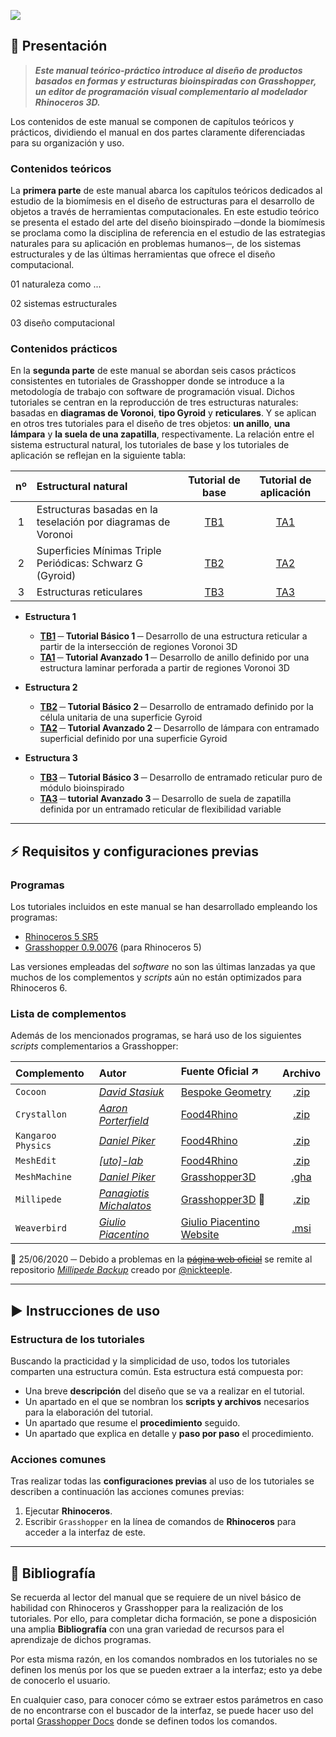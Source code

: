 ![](https://github.com/4lmapa/tfg-amp_manual-repo/blob/master/portada.jpg)

## 🌱 Presentación
 
>**_Este manual teórico-práctico introduce al diseño de productos basados en formas y estructuras bioinspiradas con Grasshopper, un editor de programación visual complementario al modelador Rhinoceros 3D._**

Los contenidos de este manual se componen de capítulos teóricos y prácticos, dividiendo el manual en dos partes claramente diferenciadas para su organización y uso.

### Contenidos teóricos

La **primera parte** de este manual abarca los capítulos teóricos dedicados al estudio de la biomímesis en el diseño de estructuras para el desarrollo de objetos a través de herramientas computacionales. En este estudio teórico se presenta el estado del arte del diseño bioinspirado ─donde la biomímesis se proclama como la disciplina de referencia en el estudio de las estrategias naturales para su aplicación en problemas humanos─, de los sistemas estructurales y de las últimas herramientas que ofrece el diseño computacional.

01 naturaleza como ...

02 sistemas estructurales

03 diseño computacional

### Contenidos prácticos

En la **segunda parte** de este manual se abordan seis casos prácticos consistentes en tutoriales de Grasshopper donde se introduce a la metodología de trabajo con software de programación visual. Dichos tutoriales se centran en la reproducción de tres estructuras naturales: basadas en **diagramas de Voronoi**, **tipo Gyroid** y **reticulares**. Y se aplican en otros tres tutoriales para el diseño de tres objetos: **un anillo**, **una lámpara** y **la suela de una zapatilla**, respectivamente. 
La relación entre el sistema estructural natural, los tutoriales de base y los tutoriales de aplicación se reflejan en la siguiente tabla:

nº | Estructural natural                                           | Tutorial de base | Tutorial de aplicación
:-:| :------------------------------------------------------------ | :--------------: | :--------------------:
1  | Estructuras basadas en la teselación por diagramas de Voronoi | [TB1][25]        | [TA1][26]
2  | Superficies Mínimas Triple Periódicas: Schwarz G (Gyroid)     | [TB2][27]        | [TA2][28]
3  | Estructuras reticulares                                       | [TB3][29]        | [TA3][30]

* **Estructura 1**
  * **[TB1][25] ─ Tutorial Básico 1 ─** Desarrollo de una estructura reticular a partir de la intersección de regiones Voronoi 3D
  * **[TA1][26] ─ Tutorial Avanzado 1 ─** Desarrollo de anillo definido por una estructura laminar perforada a partir de regiones Voronoi 3D

* **Estructura 2**
  * **[TB2][27] ─ Tutorial Básico 2 ─** Desarrollo de entramado definido por la célula unitaria de una superficie Gyroid
  * **[TA2][28] ─ Tutorial Avanzado 2 ─** Desarrollo de lámpara con entramado superficial definido por una superficie Gyroid

* **Estructura 3**
  * **[TB3][29] ─ Tutorial Básico 3 ─** Desarrollo de entramado reticular puro de módulo bioinspirado
  * **[TA3][30] ─ tutorial Avanzado 3 ─** Desarrollo de suela de zapatilla definida por un entramado reticular de flexibilidad variable
  
---

## ⚡ Requisitos y configuraciones previas

### Programas
Los tutoriales incluidos en este manual se han desarrollado empleando los programas:
* [Rhinoceros 5 SR5](https://www.rhino3d.com/download/rhino/5/latest)
* [Grasshopper 0.9.0076](https://www.grasshopper3d.com/page/download-1) (para Rhinoceros 5)

Las versiones empleadas del *software* no son las últimas lanzadas ya que muchos de los complementos y *scripts* aún no están optimizados para Rhinoceros 6.

### Lista de complementos
Además de los mencionados programas, se hará uso de los siguientes *scripts* complementarios a Grasshopper:

Complemento       | Autor                        | Fuente Oficial 🡭              | Archivo
:---------------- | :--------------------------- | :----------------------------- | :--------:
`Cocoon`          | *[David Stasiuk][18]*        | [Bespoke Geometry][1]          | [.zip][11]
`Crystallon`      | *[Aaron Porterfield][19]*    | [Food4Rhino][2]                | [.zip][12]
`Kangaroo Physics`| *[Daniel Piker][20]*         | [Food4Rhino][3]                | [.zip][13]
`MeshEdit`        | *[[uto]-lab][21]*            | [Food4Rhino][4]                | [.zip][14]
`MeshMachine`     | *[Daniel Piker][22]*         | [Grasshopper3D][5]             | [.gha][15]
`Millipede`       | *[Panagiotis Michalatos][23]*| [Grasshopper3D][6] 🚩          | [.zip][16]
`Weaverbird`      | *[Giulio Piacentino][24]*    | [Giulio Piacentino Website][7] | [.msi][17]

:triangular_flag_on_post: 25/06/2020 ─ Debido a problemas en la [~~página web oficial~~][8] se remite al repositorio *[Millipede Backup][9]* creado por [@nickteeple][10].

---

## ▶ Instrucciones de uso

### Estructura de los tutoriales
Buscando la practicidad y la simplicidad de uso, todos los tutoriales comparten una estructura común.
Esta estructura está compuesta por:
- Una breve **descripción** del diseño que se va a realizar en el tutorial.
- Un apartado en el que se nombran los **scripts y archivos** necesarios para la elaboración del tutorial.
- Un apartado que resume el **procedimiento** seguido.
- Un apartado que explica en detalle y **paso por paso** el procedimiento.

### Acciones comunes
Tras realizar todas las **configuraciones previas** al uso de los tutoriales se describen a continuación las acciones comunes previas:
1. Ejecutar **Rhinoceros**.
2. Escribir `Grasshopper` en la línea de comandos de **Rhinoceros** para acceder a la interfaz de este.

---

## 📂 Bibliografía

Se recuerda al lector del manual que se requiere de un nivel básico de habilidad con Rhinoceros y Grasshopper para la realización de los tutoriales. Por ello, para completar dicha formación, se pone a disposición una amplia **Bibliografía** con una gran variedad de recursos para el aprendizaje de dichos programas.

Por esta misma razón, en los comandos nombrados en los tutoriales no se definen los menús por los que se pueden extraer a la interfaz; esto ya debe de conocerlo el usuario.

En cualquier caso, para conocer cómo se extraer estos parámetros en caso de no encontrarse con el buscador de la interfaz, se puede hacer uso del portal [Grasshopper Docs](http://grasshopperdocs.com/) donde se definen todos los comandos.

[1]:http://www.bespokegeometry.com/2015/07/22/cocoon/
[2]:https://www.food4rhino.com/app/crystallon
[3]:https://www.food4rhino.com/app/kangaroo-physics
[4]:https://www.food4rhino.com/app/meshedit
[5]:https://www.grasshopper3d.com/profiles/blogs/meshmachine-update
[6]:https://www.grasshopper3d.com/group/millipede
[7]:http://www.giuliopiacentino.com/weaverbird/

[8]:http://www.sawapan.eu/sections/section88_Millipede/downloadF.html
[9]:https://github.com/nickteeple/millipede-backup
[10]:https://github.com/nickteeple

[11]:https://github.com/4lmapa/tfg-amp_manual-repo/blob/master/Complementos/Cocoon.zip
[12]:https://github.com/4lmapa/tfg-amp_manual-repo/blob/master/Complementos/Crystallon.zip
[13]:https://github.com/4lmapa/tfg-amp_manual-repo/blob/master/Complementos/Kangaroo.zip
[14]:https://github.com/4lmapa/tfg-amp_manual-repo/blob/master/Complementos/MeshEdit.zip
[15]:https://github.com/4lmapa/tfg-amp_manual-repo/blob/master/Complementos/MeshMachine.gha
[16]:https://github.com/4lmapa/tfg-amp_manual-repo/blob/master/Complementos/Millipede.zip
[17]:https://github.com/4lmapa/tfg-amp_manual-repo/blob/master/Complementos/Weaverbird.msi

[18]:http://www.bespokegeometry.com/about/
[19]:http://fequalsf.blogspot.com/p/about.html
[20]:https://twitter.com/kangaroophysics
[21]:https://sites.google.com/site/utotoolswiki/the-team
[22]:https://www.grasshopper3d.com/profile/DanielPiker
[23]:https://www.grasshopper3d.com/profile/PanagiotisMichalatos
[24]:http://www.giuliopiacentino.com/about/

[25]:https://github.com/4lmapa/tfg-amp_manual-repo/tree/master/Tutoriales/Tutorial%20B%C3%A1sico%201
[26]:https://github.com/4lmapa/tfg-amp_manual-repo/tree/master/Tutoriales/Tutorial%20Avanzado%201
[27]:https://github.com/4lmapa/tfg-amp_manual-repo/tree/master/Tutoriales/Tutorial%20B%C3%A1sico%202
[28]:https://github.com/4lmapa/tfg-amp_manual-repo/tree/master/Tutoriales/Tutorial%20Avanzado%202
[29]:https://github.com/4lmapa/tfg-amp_manual-repo/tree/master/Tutoriales/Tutorial%20B%C3%A1sico%203
[30]:https://github.com/4lmapa/tfg-amp_manual-repo/tree/master/Tutoriales/Tutorial%20Avanzado%203
